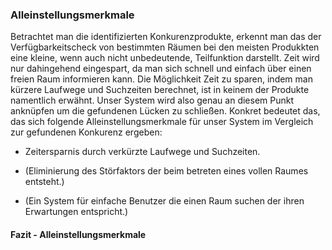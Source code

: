 ### Alleinstellungsmerkmale
Betrachtet man die identifizierten Konkurenzprodukte, erkennt man das der Verfügbarkeitscheck von bestimmten Räumen bei den meisten Produkkten eine kleine, wenn auch nicht unbedeutende, Teilfunktion darstellt. Zeit wird nur dahingehend eingespart, da man sich schnell und einfach über einen freien Raum informieren kann. Die Möglichkeit Zeit zu sparen, indem man kürzere Laufwege und Suchzeiten berechnet, ist in keinem der Produkte namentlich erwähnt. Unser System wird also genau an diesem Punkt anknüpfen um die gefundenen Lücken zu schließen. Konkret bedeutet das, das sich folgende Alleinstellungsmerkmale für unser System im Vergleich zur gefundenen Konkurenz ergeben:
* Zeitersparnis durch verkürzte Laufwege und Suchzeiten.   

* (Eliminierung des Störfaktors der beim betreten eines vollen Raumes entsteht.)
* (Ein System für einfache Benutzer die einen Raum suchen der ihren Erwartungen entspricht.)

#### Fazit - Alleinstellungsmerkmale

<!-- Alleinstellungsmerkmal(e) ergeben sich aus der Marktrecherche/Domänenrecherche -->





















